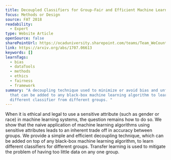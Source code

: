 ```yaml
---
title: Decoupled Classifiers for Group-Fair and Efficient Machine Learning
focus: Methods or Design
source: FAT 2018
readability:
  - Expert
type: Website Article
openSource: false
sharePointUrl: https://ocaduniversity.sharepoint.com/teams/Team_WeCount/Shared%20Documents/Resources%20and%20Tools/Literature%20(curated)/Decoupled%20Classifiers%20for%20Group-Fair%20and%20Efficient%20Machine%20Learning.pdf
link: https://arxiv.org/abs/1707.06613
keywords: []
learnTags:
  - bias
  - dataTools
  - methods
  - ethics
  - fairness
  - framework
summary: "A decoupling technique used to minimize or avoid bias and unfairness
  that can be added to any black-box machine learning algorithm to learn
  different classifier from different groups. "
---
```

When it is ethical and legal to use a sensitive attribute (such as gender or race) in machine learning systems, the question remains how to do so. We show that the naive application of machine learning algorithms using sensitive attributes leads to an inherent trade off in accuracy between groups. We provide a simple and efficient decoupling technique, which can be added on top of any black-box machine learning algorithm, to learn different classifiers for different groups. Transfer learning is used to mitigate the problem of having too little data on any one group.